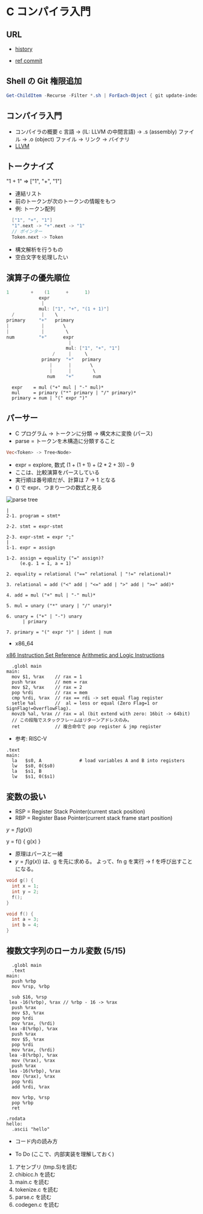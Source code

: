 # C コンパイラ入門

## URL

- [history](https://github.com/rui314/chibicc/commits/main?after=90d1f7f199cc55b13c7fdb5839d1409806633fdb+306)

- [ref commit](https://github.com/rui314/chibicc/tree/725badfb494544b7c7f1d4c4690b9bc033c6d051)

## Shell の Git 権限追加

```powershell
Get-ChildItem -Recurse -Filter *.sh | ForEach-Object { git update-index --add --chmod=+x "$($_.FullName)" }
```

## コンパイラ入門

- コンパイラの概要
  c 言語 -> (IL: LLVM の中間言語) -> .s (assembly) ファイル -> .o (object) ファイル -> リンク -> バイナリ
- [LLVM](https://github.com/llvm/llvm-project)

## トークナイズ

"1 + 1" => ["1", "+", "1"]

- 連結リスト
- 前のトークンが次のトークンの情報をもつ
- 例: トークン配列

```C
  ["1", "+", "1"]
  "1".next -> "+".next -> "1"
  // ポインター
  Token.next -> Token
```

- 構文解析を行うもの
- 空白文字を処理したい

## 演算子の優先順位

```C
1        +    (1      +      1)
            expr
             |
            mul: ["1", "+", "(1 + 1)"]
  /          |    \
primary     "+"   primary
|            |       \
|            |        \
num         "+"      expr
                       |
                      mul: ["1", "+", "1"]
                 /     |     \
             primary  "+"   primary
                |      |       \
                |      |        \
               num    "+"       num
```

```EBNF
  expr    = mul ("+" mul | "-" mul)*
  mul     = primary ("*" primary | "/" primary)*
  primary = num | "(" expr ")"
```

## パーサー

- C プログラム → トークンに分類 → 構文木に変換 (パース)
- parse = トークンを木構造に分類すること

```Rust
Vec<Token> -> Tree<Node>
```

- expr = explore, 数式 $(1 + (1 + 1) + (2* 2 + 3)) - 9$
- ここは、比較演算をパースしている
- 実行順は番号順だが、計算は 7 → 1 となる
- () で expr、つまり一つの数式と見る

![parse tree](img/parse_tree.png)

```EBNF
|
2-1. program = stmt*

2-2. stmt = expr-stmt

2-3. expr-stmt = expr ";"
|
1-1. expr = assign

1-2. assign = equality ("=" assign)?
     (e.g. 1 = 1, a = 1)

2. equality = relational ("==" relational | "!=" relational)*

3. relational = add ("<" add | "<=" add | ">" add | ">=" add)*

4. add = mul ("+" mul | "-" mul)*

5. mul = unary ("*" unary | "/" unary)*

6. unary = ("+" | "-") unary
      | primary

7. primary = "(" expr ")" | ident | num
```

- x86_64

[x86 Instruction Set Reference](https://c9x.me/x86/html/file_module_x86_id_288.html)
[Arithmetic and Logic Instructions](<https://www.ic.unicamp.br/~celio/mc404-2006/flags.html#:~:text=Parity%20Flag%20(PF)%20-%20this,odd%20number%20of%20one%20bits.>)

```assembly
  .globl main
main:
  mov $1, %rax    // rax = 1
  push %rax       // mem = rax
  mov $2, %rax    // rax = 2
  pop %rdi        // rax = mem
  cmp %rdi, %rax  // rax == rdi -> set equal flag register
  setle %al       //  al = less or equal (Zero Flag=1 or SignFlag!=OverflowFlag).
  movzb %al, %rax // rax = al (bit extend with zero: 16bit -> 64bit)
  // この段階でスタックフレームはリターンアドレスのみ。
  ret             // 複合命令で pop register & jmp register
```

- 参考: RISC-V

```riscv
.text
main:
  la   $s0, A              # load variables A and B into registers
  lw   $s0, 0($s0)
  la   $s1, B
  lw   $s1, 0($s1)
```

## 変数の扱い

- RSP = Register Stack Pointer(current stack position)
- RBP = Register Base Pointer(current stack frame start position)

$y = f(g(x))$

y = f() {
g(x)
}

- 原理はパースと一緒
- $y = f(g(x))$ は、g を先に求める。
  よって、fn g を実行 → f を呼び出すことになる。

```c
void g() {
  int x = 1;
  int y = 2;
  f();
}

void f() {
  int a = 3;
  int b = 4;
}
```

## 複数文字列のローカル変数 (5/15)

```assembly
  .globl main
  .text
main:
  push %rbp
  mov %rsp, %rbp

  sub $16, %rsp
 lea -16(%rbp), %rax // %rbp - 16 -> %rax
  push %rax
  mov $3, %rax
  pop %rdi
  mov %rax, (%rdi)
 lea -8(%rbp), %rax
  push %rax
  mov $5, %rax
  pop %rdi
  mov %rax, (%rdi)
 lea -8(%rbp), %rax
  mov (%rax), %rax
  push %rax
 lea -16(%rbp), %rax
  mov (%rax), %rax
  pop %rdi
  add %rdi, %rax

  mov %rbp, %rsp
  pop %rbp
  ret

.rodata
hello:
  .ascii "hello"
```

- コード内の読み方

- To Do (ここで、内部実装を理解しておく)

1. アセンブリ (tmp.S)を読む
2. chibicc.h を読む
3. main.c を読む
4. tokenize.c を読む
5. parse.c を読む
6. codegen.c を読む
